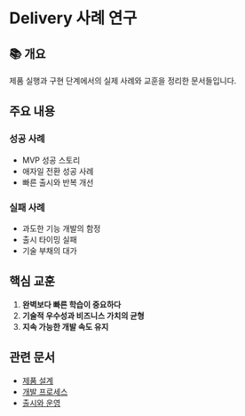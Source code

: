 # Delivery 사례 연구

## 📚 개요

제품 실행과 구현 단계에서의 실제 사례와 교훈을 정리한 문서들입니다.

## 주요 내용

### 성공 사례
- MVP 성공 스토리
- 애자일 전환 성공 사례
- 빠른 출시와 반복 개선

### 실패 사례
- 과도한 기능 개발의 함정
- 출시 타이밍 실패
- 기술 부채의 대가

## 핵심 교훈

1. **완벽보다 빠른 학습이 중요하다**
2. **기술적 우수성과 비즈니스 가치의 균형**
3. **지속 가능한 개발 속도 유지**

## 관련 문서
- [제품 설계](../product-design/README.md)
- [개발 프로세스](../development-process/README.md)
- [출시와 운영](../launch-operations/README.md)